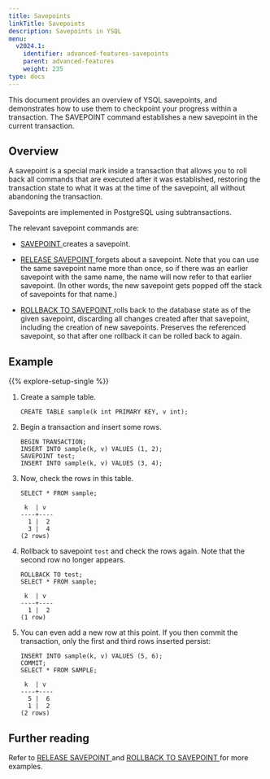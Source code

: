 ```yaml
---
title: Savepoints
linkTitle: Savepoints
description: Savepoints in YSQL
menu:
  v2024.1:
    identifier: advanced-features-savepoints
    parent: advanced-features
    weight: 235
type: docs
---
```


This document provides an overview of YSQL savepoints, and demonstrates how to use them to checkpoint your progress within a transaction. The SAVEPOINT command establishes a new savepoint in the current transaction.

## Overview

A savepoint is a special mark inside a transaction that allows you to roll back all commands that are executed after it was established, restoring the transaction state to what it was at the time of the savepoint, all without abandoning the transaction.

Savepoints are implemented in PostgreSQL using subtransactions.

The relevant savepoint commands are:

* [SAVEPOINT <name>](../../../../api/ysql/the-sql-language/statements/savepoint_create/) creates a savepoint.

* [RELEASE SAVEPOINT <name>](../../../../api/ysql/the-sql-language/statements/savepoint_release/) forgets about a savepoint. Note that you can use the same savepoint name more than once, so if there was an earlier savepoint with the same name, the name will now refer to that earlier savepoint. (In other words, the new savepoint gets popped off the stack of savepoints for that name.)

* [ROLLBACK TO SAVEPOINT <name>](../../../../api/ysql/the-sql-language/statements/savepoint_rollback) rolls back to the database state as of the given savepoint, discarding all changes created after that savepoint, including the creation of new savepoints. Preserves the referenced savepoint, so that after one rollback it can be rolled back to again.

## Example

{{% explore-setup-single %}}

1. Create a sample table.

    ```plpgsql
    CREATE TABLE sample(k int PRIMARY KEY, v int);
    ```

1. Begin a transaction and insert some rows.

    ```plpgsql
    BEGIN TRANSACTION;
    INSERT INTO sample(k, v) VALUES (1, 2);
    SAVEPOINT test;
    INSERT INTO sample(k, v) VALUES (3, 4);
    ```

1. Now, check the rows in this table.

    ```plpgsql
    SELECT * FROM sample;
    ```

    ```output
     k  | v
    ----+----
      1 |  2
      3 |  4
    (2 rows)
    ```

1. Rollback to savepoint `test` and check the rows again. Note that the second row no longer appears.

    ```plpgsql
    ROLLBACK TO test;
    SELECT * FROM sample;
    ```

    ```output
     k  | v
    ----+----
      1 |  2
    (1 row)
    ```

1. You can even add a new row at this point. If you then commit the transaction, only the first and third rows inserted persist:

    ```plpgsql
    INSERT INTO sample(k, v) VALUES (5, 6);
    COMMIT;
    SELECT * FROM SAMPLE;
    ```

    ```output
     k  | v
    ----+----
      5 |  6
      1 |  2
    (2 rows)
    ```

## Further reading

Refer to [RELEASE SAVEPOINT <name>](../../../../api/ysql/the-sql-language/statements/savepoint_release/) and [ROLLBACK TO SAVEPOINT <name>](../../../../api/ysql/the-sql-language/statements/savepoint_rollback/) for more examples.
